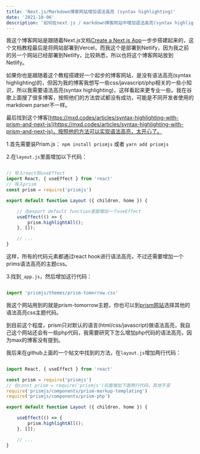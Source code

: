 ```yaml
---
title: 'Next.js/Markdown博客网站增加语法高亮 (syntax highlighting)'
date: '2021-10-06'
description: '如何在next.js / markdown博客网站中增加语法高亮(syntax highlighting)'
---
```


我这个博客网站是跟随着Next.js文档[Create a Next.js App](https://nextjs.org/learn/basics/create-nextjs-app)一步步搭建起来的，这个文档教程最后是将网站部署到Vercel，而我这个是部署到Netlify，因为我之前的另一个网站已经部署到Netlify，比较熟悉，所以也将这个博客网站放到Netlify。

如果你也是跟随着这个教程搭建好一个起步的博客网站，是没有语法高亮(syntax highlighting)的，但因为我的博客我想写一些css/javascript/php相关的一些小知识，所以我需要语法高亮(syntax highlighting)，这样看起来更专业一些。我在谷歌上面搜了很多博客，按照他们的方法尝试都没有成功，可能是不同开发者使用的markdown parser不一样。

最后找到这个博客[https://mxd.codes/articles/syntax-highlighting-with-prism-and-next-js](https://mxd.codes/articles/syntax-highlighting-with-prism-and-next-js)，按照他的方法可以实现语法高亮，太开心了。

1.首先需要装Prism.js：
`npm install prismjs` 或者 `yarn add prismjs`

2.在`layout.js`里面增加以下代码：
```javascript

// 导入react和useEffect
import React, { useEffect } from 'react'
// 导入prism
const prism = require('prismjs')

export default function Layout ({ children, home }) {

    // 在export default function里面增加一个useEffect
    useEffect(() => {
        prism.highlightAll();
    }, []);

    // ...
}

```

这样，所有的代码元素都通过react hook进行语法高亮，不过还需要增加一个prims语法高亮的主题css。

3.找到`_app.js`，然后增加这行代码：
```javascript

import 'prismjs/themes/prism-tomorrow.css'

```

我这个网站用到的就是prism-tomorrow主题，你也可以到[prism网站](https://prismjs.com/download.html)选择其他的语法高亮css主题代码。

到目前这个程度，prism只对默认的语言(html/css/javascript)做语法高亮，我自己这个网站还会有一些php代码，我需要研究下怎么增加php代码的语法高亮，因为max的博客没有提到。

我后来在github上面的一个帖文中找到的方法，在`layout.js`增加两行代码：
```javascript

import React, { useEffect } from 'react'

const prism = require('prismjs')
// 在const prism = require('prismjs')后面增加下面两行代码，其他不变
require('prismjs/components/prism-markup-templating')
require('prismjs/components/prism-php')

export default function Layout ({ children, home }) {

    useEffect(() => {
        prism.highlightAll();
    }, []);

    // ...
}

```